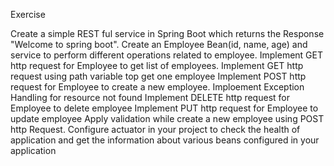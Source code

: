 Exercise
 
Create a simple REST ful service in Spring Boot which returns the Response "Welcome to spring boot".
Create an Employee Bean(id, name, age) and service to  perform different operations related to employee.
Implement GET http request for Employee to get list of employees.
Implement GET http request using path variable top get one employee
Implement POST http request for Employee to create a new employee.
Imploement Exception Handling for resource not found
Implement DELETE http request for Employee to delete employee
Implement PUT http request for Employee to update employee
Apply validation while create a new employee using POST http Request.
Configure actuator in your project to check the health of application and get the information about various beans configured in your application
